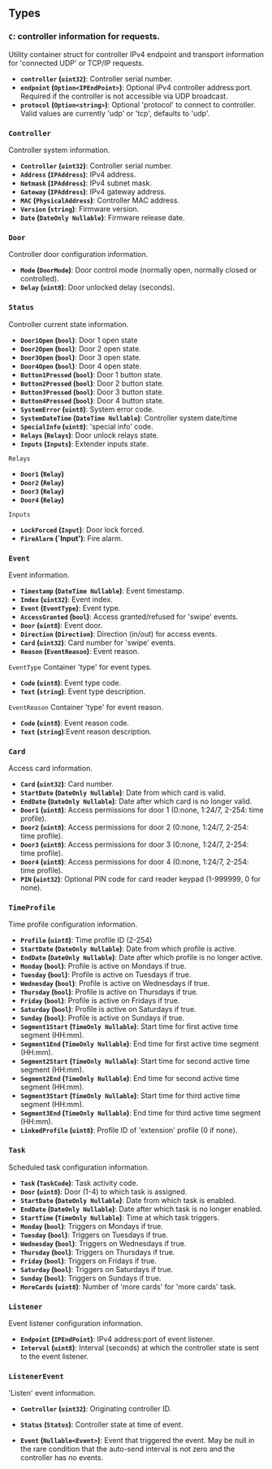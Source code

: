 ## Types

### `C`: controller information for requests.

Utility container struct for controller IPv4 endpoint and transport information for 'connected UDP' or TCP/IP
requests.

- **`controller` (`uint32`)**: Controller serial number.
- **`endpoint` (`Option<IPEndPoint>`)**: Optional IPv4 controller address:port. Required if the controller is not accessible via UDP broadcast.
- **`protocol` (`Option<string>`)**: Optional 'protocol' to connect to controller. Valid values are currently 'udp' or 'tcp', defaults to 'udp'.


### `Controller`

Controller system information.

- **`Controller` (`uint32`)**: Controller serial number.
- **`Address` (`IPAddress`)**: IPv4 address.
- **`Netmask` (`IPAddress`)**: IPv4 subnet mask.
- **`Gateway` (`IPAddress`)**: IPv4 gateway address.
- **`MAC` (`PhysicalAddress`)**: Controller MAC address.
- **`Version` (`string`)**: Firmware version.
- **`Date` (`DateOnly Nullable`)**: Firmware release date.


### `Door`

Controller door configuration information.

- **`Mode` (`DoorMode`)**: Door control mode (normally open, normally closed or controlled).
- **`Delay` (`uint8`)**: Door unlocked delay (seconds).


### `Status`
Controller current state information.

- **`Door1Open` (`bool`)**: Door 1 open state
- **`Door2Open` (`bool`)**: Door 2 open state.
- **`Door3Open` (`bool`)**: Door 3 open state.
- **`Door4Open` (`bool`)**: Door 4 open state.
- **`Button1Pressed` (`bool`)**: Door 1 button state.
- **`Button2Pressed` (`bool`)**: Door 2 button state.
- **`Button3Pressed` (`bool`)**: Door 3 button state.
- **`Button4Pressed` (`bool`)**: Door 4 button state.
- **`SystemError` (`uint8`)**: System error code.
- **`SystemDateTime` (`DateTime Nullable`)**: Controller system date/time
- **`SpecialInfo` (`uint8`)**: 'special info' code.
- **`Relays` (`Relays`)**: Door unlock relays state.
- **`Inputs` (`Inputs`)**: Extender inputs state.

`Relays`
- **`Door1` (`Relay`)**
- **`Door2` (`Relay`)**
- **`Door3` (`Relay`)**
- **`Door4` (`Relay`)**

`Inputs`
- **`LockForced` (`Input`)**: Door lock forced.
- **`FireAlarm` (`Input')**: Fire alarm.


### `Event`
Event information.

- **`Timestamp` (`DateTime Nullable`)**: Event timestamp.
- **`Index` (`uint32`)**: Event index.
- **`Event` (`EventType`)**: Event type.
- **`AccessGranted` (`bool`)**: Access granted/refused for 'swipe' events.
- **`Door` (`uint8`)**: Event door.
- **`Direction` (`Direction`)**: Direction (in/out) for access events.
- **`Card` (`uint32`)**: Card number for 'swipe' events.
- **`Reason` (`EventReason`)**: Event reason.

`EventType`
Container 'type' for event types.

- **`Code` (`uint8`)**: Event type code.
- **`Text` (`string`)**: Event type description.

`EventReason`
Container 'type' for event reason.

- **`Code` (`uint8`)**: Event reason code.
- **`Text` (`string`)**:Event reason description.


### `Card`
Access card information.

- **`Card` (`uint32`)**: Card number.
- **`StartDate` (`DateOnly Nullable`)**: Date from which card is valid.
- **`EndDate` (`DateOnly Nullable`)**: Date after which card is no longer valid.
- **`Door1` (`uint8`)**: Access permissions for door 1 (0:none, 1:24/7, 2-254: time profile).
- **`Door2` (`uint8`)**: Access permissions for door 2 (0:none, 1:24/7, 2-254: time profile).
- **`Door3` (`uint8`)**: Access permissions for door 3 (0:none, 1:24/7, 2-254: time profile).
- **`Door4` (`uint8`)**: Access permissions for door 4 (0:none, 1:24/7, 2-254: time profile).
- **`PIN` (`uint32`)**: Optional PIN code for card reader keypad (1-999999, 0 for none).


### `TimeProfile`
Time profile configuration information.

- **`Profile` (`uint8`)**: Time profile ID (2-254)
- **`StartDate` (`DateOnly Nullable`)**: Date from which profile is active.
- **`EndDate` (`DateOnly Nullable`)**: Date after which profile is no longer active.
- **`Monday` (`bool`)**: Profile is active on Mondays if true.
- **`Tuesday` (`bool`)**: Profile is active on Tuesdays if true.
- **`Wednesday` (`bool`)**: Profile is active on Wednesdays if true.
- **`Thursday` (`bool`)**: Profile is active on Thursdays if true.
- **`Friday` (`bool`)**: Profile is active on Fridays if true.
- **`Saturday` (`bool`)**: Profile is active on Saturdays if true.
- **`Sunday` (`bool`)**: Profile is active on Sundays if true.
- **`Segment1Start` (`TimeOnly Nullable`)**: Start time for first active time segment (HH:mm).
- **`Segment1End` (`TimeOnly Nullable`)**: End time for first active time segment (HH:mm).
- **`Segment2Start` (`TimeOnly Nullable`)**: Start time for second active time segment (HH:mm).
- **`Segment2End` (`TimeOnly Nullable`)**: End time for second active time segment (HH:mm).
- **`Segment3Start` (`TimeOnly Nullable`)**: Start time for third active time segment (HH:mm).
- **`Segment3End` (`TimeOnly Nullable`)**: End time for third active time segment (HH:mm).
- **`LinkedProfile` (`uint8`)**: Profile ID of 'extension' profile (0 if none).


### `Task`
Scheduled task configuration information.

- **`Task` (`TaskCode`)**: Task activity code.
- **`Door` (`uint8`)**: Door (1-4) to which task is assigned.
- **`StartDate` (`DateOnly Nullable`)**: Date from which task is enabled.
- **`EndDate` (`DateOnly Nullable`)**: Date after which task is no longer enabled.
- **`StartTime` (`TimeOnly Nullable`)**: Time at which task triggers.
- **`Monday` (`bool`)**: Triggers on Mondays if true.
- **`Tuesday` (`bool`)**: Triggers on Tuesdays if true.
- **`Wednesday` (`bool`)**: Triggers on Wednesdays if true.
- **`Thursday` (`bool`)**: Triggers on Thursdays if true.
- **`Friday` (`bool`)**: Triggers on Fridays if true.
- **`Saturday` (`bool`)**: Triggers on Saturdays if true.
- **`Sunday` (`bool`)**: Triggers on Sundays if true.
- **`MoreCards` (`uint8`)**: Number of 'more cards' for 'more cards' task.


### `Listener`
Event listener configuration information.

- **`Endpoint` (`IPEndPoint`)**: IPv4 address:port of event listener.
- **`Interval` (`uint8`)**: Interval (seconds) at which the controller state is sent to the event listener.


### `ListenerEvent`
'Listen' event information.

- **`Controller` (`uint32`)**: Originating controller ID.
- **`Status` (`Status`)**: Controller state at time of event.

- **`Event` (`Nullable<Event>`)**: Event that triggered the event. May be null in the rare condition 
     that the auto-send interval is not zero and the controller has no events.


